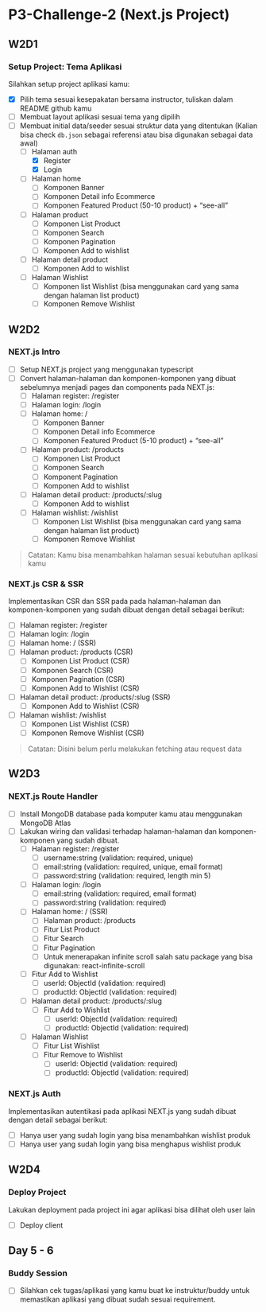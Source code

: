 # P3-Challenge-2 (Next.js Project)

## W2D1

### Setup Project: Tema Aplikasi

Silahkan setup project aplikasi kamu:

- [x] Pilih tema sesuai kesepakatan bersama instructor, tuliskan dalam README github kamu
- [ ] Membuat layout aplikasi sesuai tema yang dipilih
- [ ] Membuat initial data/seeder sesuai struktur data yang ditentukan (Kalian bisa check `db.json` sebagai referensi atau bisa digunakan sebagai data awal)
  - [ ] Halaman auth
    - [x] Register
    - [x] Login
  - [ ] Halaman home
    - [ ] Komponen Banner
    - [ ] Komponen Detail info Ecommerce
    - [ ] Komponen Featured Product (50-10 product) + “see-all”
  - [ ] Halaman product
    - [ ] Komponen List Product
    - [ ] Komponen Search
    - [ ] Komponen Pagination
    - [ ] Komponen Add to wishlist
  - [ ] Halaman detail product
    - [ ] Komponen Add to wishlist
  - [ ] Halaman Wishlist
    - [ ] Komponen list Wishlist (bisa menggunakan card yang sama dengan halaman list product)
    - [ ] Komponen Remove Wishlist

## W2D2

### NEXT.js Intro

- [ ] Setup NEXT.js project yang menggunakan typescript
- [ ] Convert halaman-halaman dan komponen-komponen yang dibuat sebelumnya menjadi pages dan components pada NEXT.js:
  - [ ] Halaman register: /register
  - [ ] Halaman login: /login
  - [ ] Halaman home: /
    - [ ] Komponen Banner
    - [ ] Komponen Detail info Ecommerce
    - [ ] Komponen Featured Product (5-10 product) + “see-all”
  - [ ] Halaman product: /products
    - [ ] Komponen List Product
    - [ ] Komponen Search
    - [ ] Komponent Pagination
    - [ ] Komponen Add to wishlist
  - [ ] Halaman detail product: /products/:slug
    - [ ] Komponen Add to wishlist
  - [ ] Halaman wishlist: /wishlist
    - [ ] Komponen List Wishlist (bisa menggunakan card yang sama dengan halaman list product)
    - [ ] Komponen Remove Wishlist

> Catatan: Kamu bisa menambahkan halaman sesuai kebutuhan aplikasi kamu

### NEXT.js CSR & SSR

Implementasikan CSR dan SSR pada pada halaman-halaman dan komponen-komponen yang sudah dibuat dengan detail sebagai berikut:

- [ ] Halaman register: /register
- [ ] Halaman login: /login
- [ ] Halaman home: / (SSR)
- [ ] Halaman product: /products (CSR)
  - [ ] Komponen List Product (CSR)
  - [ ] Komponen Search (CSR)
  - [ ] Komponen Pagination (CSR)
  - [ ] Komponen Add to Wishlist (CSR)
- [ ] Halaman detail product: /products/:slug (SSR)
  - [ ] Komponen Add to Wishlist (CSR)
- [ ] Halaman wishlist: /wishlist
  - [ ] Komponen List Wishlist (CSR)
  - [ ] Komponen Remove Wishlist (CSR)

> Catatan: Disini belum perlu melakukan fetching atau request data

## W2D3

### NEXT.js Route Handler

- [ ] Install MongoDB database pada komputer kamu atau menggunakan MongoDB Atlas
- [ ] Lakukan wiring dan validasi terhadap halaman-halaman dan komponen-komponen yang sudah dibuat.
  - [ ] Halaman register: /register
    - [ ] username:string (validation: required, unique)
    - [ ] email:string (validation: required, unique, email format)
    - [ ] password:string (validation: required, length min 5)
  - [ ] Halaman login: /login
    - [ ] email:string (validation: required, email format)
    - [ ] password:string (validation: required)
  - [ ] Halaman home: / (SSR)
    - [ ] Halaman product: /products
    - [ ] Fitur List Product
    - [ ] Fitur Search
    - [ ] Fitur Pagination
    - [ ] Untuk menerapakan infinite scroll salah satu package yang bisa digunakan: react-infinite-scroll
  - [ ] Fitur Add to Wishlist
    - [ ] userId: ObjectId (validation: required)
    - [ ] productId: ObjectId (validation: required)
  - [ ] Halaman detail product: /products/:slug
    - [ ] Fitur Add to Wishlist
      - [ ] userId: ObjectId (validation: required)
      - [ ] productId: ObjectId (validation: required)
  - [ ] Halaman Wishlist
    - [ ] Fitur List Wishlist
    - [ ] Fitur Remove to Wishlist
      - [ ] userId: ObjectId (validation: required)
      - [ ] productId: ObjectId (validation: required)

### NEXT.js Auth

Implementasikan autentikasi pada aplikasi NEXT.js yang sudah dibuat dengan detail sebagai berikut:

- [ ] Hanya user yang sudah login yang bisa menambahkan wishlist produk
- [ ] Hanya user yang sudah login yang bisa menghapus wishlist produk

## W2D4

### Deploy Project

Lakukan deployment pada project ini agar aplikasi bisa dilihat oleh user lain

- [ ] Deploy client

## Day 5 - 6

### Buddy Session

- [ ] Silahkan cek tugas/aplikasi yang kamu buat ke instruktur/buddy untuk memastikan aplikasi yang dibuat sudah sesuai requirement.
